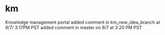 # km
Knowledge management portal
added comment in km_new_idea_branch at 9/7/ 3:17PM PST
added comment in master on 9/7 at 3:20 PM PST